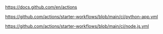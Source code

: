 https://docs.github.com/en/actions

https://github.com/actions/starter-workflows/blob/main/ci/python-app.yml

https://github.com/actions/starter-workflows/blob/main/ci/node.js.yml
